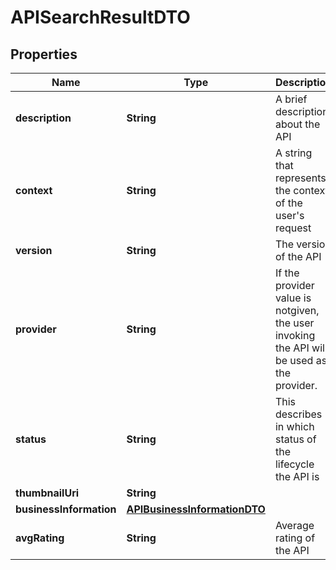 
# APISearchResultDTO

## Properties
Name | Type | Description | Notes
------------ | ------------- | ------------- | -------------
**description** | **String** | A brief description about the API |  [optional]
**context** | **String** | A string that represents the context of the user&#39;s request |  [optional]
**version** | **String** | The version of the API |  [optional]
**provider** | **String** | If the provider value is notgiven, the user invoking the API will be used as the provider.  |  [optional]
**status** | **String** | This describes in which status of the lifecycle the API is |  [optional]
**thumbnailUri** | **String** |  |  [optional]
**businessInformation** | [**APIBusinessInformationDTO**](APIBusinessInformationDTO.md) |  |  [optional]
**avgRating** | **String** | Average rating of the API |  [optional]



